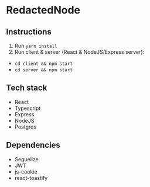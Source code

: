 # RedactedNode

## Instructions
1. Run `yarn install`
2. Run client & server (React & NodeJS/Express server):
- `cd client && npm start`
- `cd server && npm start`

## Tech stack
- React
- Typescript
- Express
- NodeJS
- Postgres

## Dependencies
- Sequelize
- JWT
- js-cookie
- react-toastify

